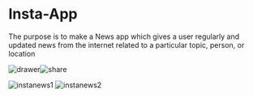 # Insta-App
The purpose is to make a News app which gives a user regularly and updated news from the internet related to a particular topic, person, or location



![drawer](https://user-images.githubusercontent.com/33184243/80300929-37ec7200-87be-11ea-8a3f-3000e6af4e09.jpg)![share](https://user-images.githubusercontent.com/33184243/80300932-3d49bc80-87be-11ea-9a63-e1d33b9890eb.jpg)




![instanews1](https://user-images.githubusercontent.com/33184243/80301065-746c9d80-87bf-11ea-8fdc-6473a400da2e.gif)
![instanews2](https://user-images.githubusercontent.com/33184243/80301081-936b2f80-87bf-11ea-95f6-110946ac67e1.gif)
